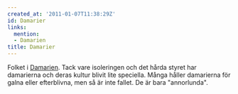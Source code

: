 ```yaml
---
created_at: '2011-01-07T11:38:29Z'
id: Damarier
links:
  mention:
  - Damarien
title: Damarier
---
```


Folket i [Damarien]. Tack vare isoleringen och det hårda styret har damarierna och deras kultur
blivit lite speciella. Många håller damarierna för galna eller efterblivna, men så är inte fallet.
De är bara "annorlunda".

  [Damarien]: Damarien
